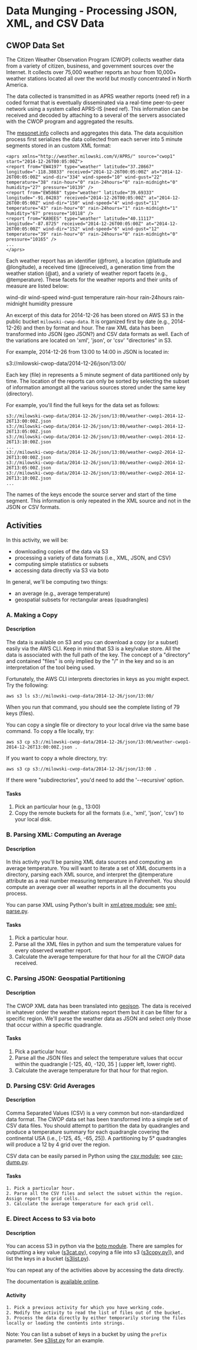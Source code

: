 # Data Munging - Processing JSON, XML, and CSV Data #

## CWOP Data Set ##

The Citizen Weather Observation Program (CWOP) collects weather data from a variety of citizen, business, and government 
sources over the Internet.  It collects over 75,000 weather reports an hour from 10,000+ weather stations located all over
the world but mostly concentrated in North America.

The data collected is transmitted in as APRS weather reports (need ref) in a coded format that is eventually disseminated
via a real-time peer-to-peer network using a system called APRS-IS (need ref).  This information can be received and decoded
by attaching to a several of the servers associated with the CWOP program and aggregated the results.

The [mesonet.info](http://www.mesonet.info) collects and aggregates this data.  The data acquisition process first
serializes the data collected from each server into 5 minute segments stored in an custom XML format:

    <aprs xmlns="http://weather.milowski.com/V/APRS/" source="cwop1" start="2014-12-26T00:05:00Z">
    <report from="EW4197" type="weather" latitude="37.28667" longitude="-118.38833" received="2014-12-26T00:05:00Z" at="2014-12-26T00:05:00Z" wind-dir="334" wind-speed="10" wind-gust="22" temperature="38" rain-hour="0" rain-24hours="0" rain-midnight="0" humidity="27" pressure="10139" />
    <report from="EW5868" type="weather" latitude="39.69333" longitude="-91.04283" received="2014-12-26T00:05:00Z" at="2014-12-26T00:05:00Z" wind-dir="150" wind-speed="4" wind-gust="11" temperature="43" rain-hour="0" rain-24hours="1" rain-midnight="1" humidity="67" pressure="10118" />
    <report from="KA9EES" type="weather" latitude="40.11117" longitude="-87.8725" received="2014-12-26T00:05:00Z" at="2014-12-26T00:05:00Z" wind-dir="152" wind-speed="6" wind-gust="12" temperature="39" rain-hour="0" rain-24hours="0" rain-midnight="0" pressure="10165" />
    ...
    </aprs>
    
Each weather report has an identifier (@from), a location (@latitude and @longitude), a received time (@received), a generation time from the weather station (@at), and a 
variety of weather report facets (e.g., @temperature).  These facets for the weather reports and their units of measure are listed below:

wind-dir
wind-speed
wind-gust
temperature
rain-hour
rain-24hours
rain-midnight
humidity
pressure

An excerpt of this data for 2014-12-26 has been stored on AWS S3 in the public bucket `milowski-cwop-data`.  It is organized first by date (e.g., 2014-12-26) and then by format and hour.  The
raw XML data has been transformed into JSON (geo JSON?) and CSV data formats as well.  Each of the variations are located on 'xml', 'json', or 'csv' "directories" in S3.  

For example, 2014-12-26 from 13:00 to 14:00 in JSON is located in:

   s3://milowski-cwop-data/2014-12-26/json/13:00/

Each key (file) in represents a 5 minute segment of data partitioned only by time.  The location of the reports can only be sorted by selecting the subset of information 
amongst all the various sources stored under the same key (directory).

For example, you'll find the full keys for the data set as follows:

    s3://milowski-cwop-data/2014-12-26/json/13:00/weather-cwop1-2014-12-26T13:00:00Z.json
    s3://milowski-cwop-data/2014-12-26/json/13:00/weather-cwop1-2014-12-26T13:05:00Z.json
    s3://milowski-cwop-data/2014-12-26/json/13:00/weather-cwop1-2014-12-26T13:10:00Z.json
    ...
    s3://milowski-cwop-data/2014-12-26/json/13:00/weather-cwop2-2014-12-26T13:00:00Z.json
    s3://milowski-cwop-data/2014-12-26/json/13:00/weather-cwop2-2014-12-26T13:05:00Z.json
    s3://milowski-cwop-data/2014-12-26/json/13:00/weather-cwop2-2014-12-26T13:10:00Z.json
    ...

The names of the keys encode the source server and start of the time segment.  This information is only repeated in the XML source and not in the JSON or CSV formats.

## Activities ##

In this activity, we will be:

   * downloading copies of the data via S3
   * processing a variety of data formats (i.e., XML, JSON, and CSV)
   * computing simple statistics or subsets
   * accessing data directly via S3 via boto
   
In general, we'll be computing two things:

   * an average (e.g., average temperature)
   * geospatial subsets for rectangular areas (quadrangles)

### A. Making a Copy ###

#### Description ####

The data is available on S3 and you can download a copy (or a subset) easily via the AWS CLI.  Keep in mind that S3 is a key/value store.  All the data is associated with 
the full path of the key.  The concept of a "directory" and contained "files" is only implied by the "/" in the key and so is an interpretation of the tool being used.

Fortunately, the AWS CLI interprets directories in keys as you might expect.  Try the following:

    aws s3 ls s3://milowski-cwop-data/2014-12-26/json/13:00/

When you run that command, you should see the complete listing of 79 keys (files).

You can copy a single file or directory to your local drive via the same base command.  To copy a file locally, try:

    aws s3 cp s3://milowski-cwop-data/2014-12-26/json/13:00/weather-cwop1-2014-12-26T13:00:00Z.json .
    
If you want to copy a whole directory, try:

    aws s3 cp s3://milowski-cwop-data/2014-12-26/json/13:00 .
    
If there were "subdirectories", you'd need to add the '--recursive' option.
    
#### Tasks ####

  1. Pick an particular hour (e.g., 13:00)
  2. Copy the remote buckets for all the formats (i.e., 'xml', 'json', 'csv') to your local disk.
  
  
### B. Parsing XML: Computing an Average ###

#### Description ####

In this activity you'll be parsing XML data sources and computing an average temperature.  You will want to iterate a set of XML documents in a directory, parsing each XML source,
and interpret the @temperature attribute as a real number measuring temperature in Fahrenheit.  You should compute an average over all weather reports in all the documents you process.

You can parse XML using Python's built in [xml.etree module](https://docs.python.org/2/library/xml.etree.elementtree.html); see [xml-parse.py](xml-parse.py).

#### Tasks ####

   1. Pick a particular hour.
   2. Parse all the XML files in python and sum the temperature values for every observed weather report.
   3. Calculate the average temperature for that hour for all the CWOP data received.

### C. Parsing JSON: Geospatial Partitioning ###

#### Description ####

The CWOP XML data has been translated into [geojson](http://geojson.org).  The data is received in whatever order the weather stations report them but it can be filter for a specific region.
We'll parse the weather data as JSON and select only those that occur within a specific quadrangle.

#### Tasks ####

   1. Pick a particular hour.
   2. Parse all the JSON files and select the temperature values that occur within the quadrangle \[-125, 40, -120, 35 \] (upper left, lower right).
   3. Calculate the average temperature for that hour for that region.

### D. Parsing CSV: Grid Averages ###

#### Description ####

Comma Separated Values (CSV) is a very common but non-standardized data format.  The CWOP data set has been transformed into a simple set of CSV data files.  You should attempt to partition the data 
by quadrangles and produce a temperature summary for each quadrangle covering the continental USA (i.e., \[-125, 45, -65, 25\]).  A partitioning by 5° quadrangles will produce a 
12 by 4 grid over the region.

CSV data can be easily parsed in Python using the [csv module](https://docs.python.org/2/library/csv.html); see [csv-dump.py](csv-dump.py).

#### Tasks ####

    1. Pick a particular hour.
    2. Parse all the CSV files and select the subset within the region.  Assign report to grid cells.
    3. Calculate the average temperature for each grid cell.
   

### E. Direct Access to S3 via boto ###

#### Description ####

You can access S3 in python via the [boto module](http://boto.readthedocs.org/en/latest/s3_tut.html).  There are samples for outputting a key value ([s3cat.py](s3cat.py)), 
copying a file into s3 ([s3copy.py](s3copy.py)]), and list the keys in a bucket ([s3list.py](s3list.py)).

You can repeat any of the activities above by accessing the data directly.

The documentation is [available online](http://boto.readthedocs.org/en/latest/ref/s3.html).

#### Activity ####

    1. Pick a previous activity for which you have working code.
    2. Modify the activity to read the list of files out of the bucket.
    3. Process the data directly by either temporarily storing the files locally or loading the contents into strings.
    
Note: You can list a subset of keys in a bucket by using the `prefix` parameter.  See [s3list.py](s3list.py) for an example.

  
  

